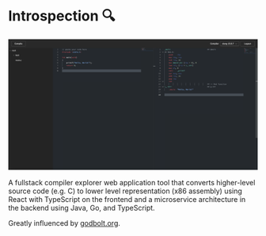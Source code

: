 # Introspection 🔍

![Preview](./public/preview.png)

A fullstack compiler explorer web application tool that converts higher-level source code (e.g. C) to lower level representation (x86 assembly) using React with TypeScript on the frontend and a microservice architecture in the backend using Java, Go, and TypeScript.

Greatly influenced by [godbolt.org](https://godbolt.org).

